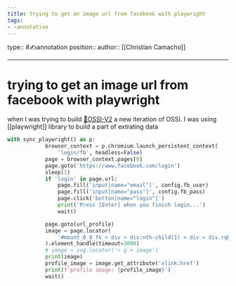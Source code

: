 ```yaml
---
title: trying to get an image url from facebook with playwright
tags:
- ✍️annotation
---
```


type:: #✍️annotation
position:: 
author:: [[Christian Camacho]]

---

# trying to get an image url from facebook with playwright
when I was trying to build [🌱OSSI-V2](/🌱OSSI-V2.md) a new iteration of OSSI. I was using [[playwright]] library to build a part of extrating data
```python
with sync_playwright() as p:
            browser_context = p.chromium.launch_persistent_context(
                'login/fb', headless=False)
            page = browser_context.pages[0]
            page.goto('https://www.facebook.com/login')
            sleep(1)
            if 'login' in page.url:
                page.fill('input[name="email"]', config.fb_user)
                page.fill('input[name="pass"]', config.fb_pass)
                page.click('button[name="login"]')
                print('Press [Enter] when you finish login...')
                wait()

            page.goto(url_profile)
            image = page.locator(
                '#mount_0_0_fk > div > div:nth-child(1) > div > div.rq0escxv.l9j0dhe7.du4w35lb > div > div > div.j83agx80.cbu4d94t.d6urw2fd.dp1hu0rb.l9j0dhe7.du4w35lb > div.j83agx80.cbu4d94t.dp1hu0rb > div > div > div:nth-child(1) > div.rq0escxv.l9j0dhe7.du4w35lb.j83agx80.pfnyh3mw.taijpn5t.gs1a9yip.owycx6da.btwxx1t3.ihqw7lf3.cddn0xzi > div > div > div > div.mpmpiqla.aovbcota.fln0ibad.anxc55fr.aw8vmcxp.l54s1dlg.a0ua4ts5.rmzkg9qa > div > div > div > svg > g > image'
            ).element_handle(timeout=3000)
            # image = svg.locator('> g > image')
            print(image)
            profile_image = image.get_attribute('xlink:href')
            print(f'profile image: {profile_image}')
            wait()
```

